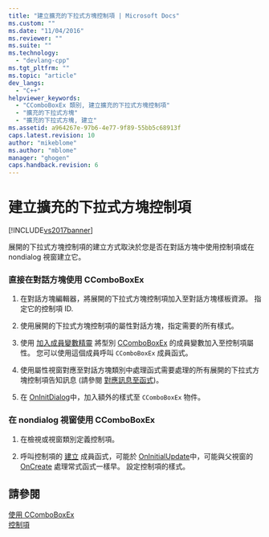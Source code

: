 ```yaml
---
title: "建立擴充的下拉式方塊控制項 | Microsoft Docs"
ms.custom: ""
ms.date: "11/04/2016"
ms.reviewer: ""
ms.suite: ""
ms.technology: 
  - "devlang-cpp"
ms.tgt_pltfrm: ""
ms.topic: "article"
dev_langs: 
  - "C++"
helpviewer_keywords: 
  - "CComboBoxEx 類別, 建立擴充的下拉式方塊控制項"
  - "擴充的下拉式方塊"
  - "擴充的下拉式方塊, 建立"
ms.assetid: a964267e-97b6-4e77-9f89-55bb5c68913f
caps.latest.revision: 10
author: "mikeblome"
ms.author: "mblome"
manager: "ghogen"
caps.handback.revision: 6
---
```

# 建立擴充的下拉式方塊控制項
[!INCLUDE[vs2017banner](../assembler/inline/includes/vs2017banner.md)]

展開的下拉式方塊控制項的建立方式取決於您是否在對話方塊中使用控制項或在 nondialog 視窗建立它。  
  
### 直接在對話方塊使用 CComboBoxEx  
  
1.  在對話方塊編輯器，將展開的下拉式方塊控制項加入至對話方塊樣板資源。  指定它的控制項 ID.  
  
2.  使用展開的下拉式方塊控制項的屬性對話方塊，指定需要的所有樣式。  
  
3.  使用 [加入成員變數精靈](../ide/adding-a-member-variable-visual-cpp.md) 將型別 [CComboBoxEx](../mfc/reference/ccomboboxex-class.md) 的成員變數加入至控制項屬性。  您可以使用這個成員呼叫 `CComboBoxEx` 成員函式。  
  
4.  使用屬性視窗對應至對話方塊類別中處理函式需要處理的所有展開的下拉式方塊控制項告知訊息 \(請參閱 [對應訊息至函式](../mfc/reference/mapping-messages-to-functions.md)\)。  
  
5.  在 [OnInitDialog](../Topic/CDialog::OnInitDialog.md)中，加入額外的樣式至 `CComboBoxEx` 物件。  
  
### 在 nondialog 視窗使用 CComboBoxEx  
  
1.  在檢視或視窗類別定義控制項。  
  
2.  呼叫控制項的 [建立](../Topic/CTabCtrl::Create.md) 成員函式，可能於 [OnInitialUpdate](../Topic/CView::OnInitialUpdate.md)中，可能與父視窗的 [OnCreate](../Topic/CWnd::OnCreate.md) 處理常式函式一樣早。  設定控制項的樣式。  
  
## 請參閱  
 [使用 CComboBoxEx](../mfc/using-ccomboboxex.md)   
 [控制項](../mfc/controls-mfc.md)